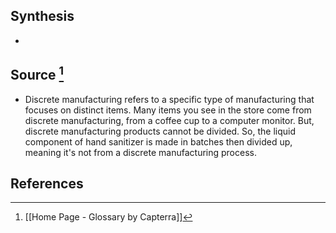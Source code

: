 ## Synthesis
- 
## Source [^1]
- Discrete manufacturing refers to a specific type of manufacturing that focuses on distinct items. Many items you see in the store come from discrete manufacturing, from a coffee cup to a computer monitor. But, discrete manufacturing products cannot be divided. So, the liquid component of hand sanitizer is made in batches then divided up, meaning it's not from a discrete manufacturing process.
## References

[^1]: [[Home Page - Glossary by Capterra]]